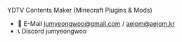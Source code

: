YDTV Contents Maker (Minecraft Plugins & Mods)

- 📧 E-Mail jumyeongwoo@gmail.com / aejom@aejom.kr
- 📞 Discord jumyeongwoo

<!---
AeJoM/AeJoM is a ✨ special ✨ repository because its `README.md` (this file) appears on your GitHub profile.
You can click the Preview link to take a look at your changes.
--->
